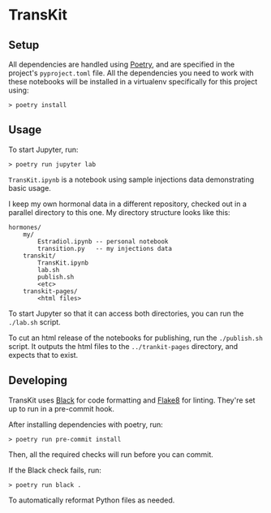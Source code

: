 # TransKit

## Setup

All dependencies are handled using [Poetry](https://python-poetry.org/), and are specified in the project's `pyproject.toml` file.
All the dependencies you need to work with these notebooks will be installed in a virtualenv specifically for this project using:

```
> poetry install
```

## Usage

To start Jupyter, run:

```
> poetry run jupyter lab
```

`TransKit.ipynb` is a notebook using sample injections data demonstrating basic usage.

I keep my own hormonal data in a different repository, checked out in a parallel directory to this one.
My directory structure looks like this:

```
hormones/
    my/
        Estradiol.ipynb -- personal notebook
        transition.py   -- my injections data
    transkit/
        TransKit.ipynb
        lab.sh
        publish.sh
        <etc>
    transkit-pages/
        <html files>
```

To start Jupyter so that it can access both directories, you can run the `./lab.sh` script.

To cut an html release of the notebooks for publishing, run the `./publish.sh` script.
It outputs the html files to the `../trankit-pages` directory, and expects that to exist.

## Developing

TransKit uses [Black](https://github.com/psf/black) for code formatting and [Flake8](https://flake8.pycqa.org/en/latest/) for linting. They're set up to run in a pre-commit hook.

After installing dependencies with poetry, run:

```
> poetry run pre-commit install
```

Then, all the required checks will run before you can commit.

If the Black check fails, run:

```
> poetry run black .
```

To automatically reformat Python files as needed.

